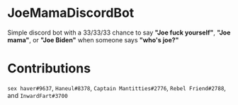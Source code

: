 # JoeMamaDiscordBot

Simple discord bot with a 33/33/33 chance to say **"Joe fuck yourself"**, **"Joe mama"**, or **"Joe Biden"** when someone says **"who's joe?"**

# Contributions

`sex haver#9637`, `Haneul#8378`, `Captain Mantitties#2776`, `Rebel Friend#2788`, and `InwardFart#3700`
